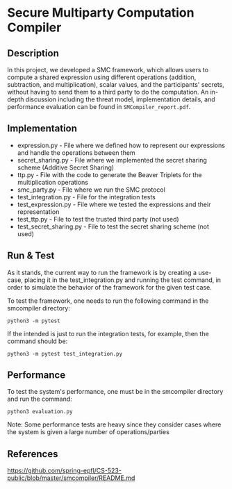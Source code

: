 # Secure Multiparty Computation Compiler

## Description

In this project, we developed a SMC framework, which allows users to compute a shared expression using different operations (addition, subtraction, and multiplication), scalar values, and the participants' secrets, without having to send them to a third party to do the computation. An in-depth discussion including the threat model, implementation details, and performance evaluation can be found in `SMCompiler_report.pdf`.

## Implementation

* expression.py - File where we defined how to represent our expressions and handle the operations between them
* secret_sharing.py - File where we implemented the secret sharing scheme (Additive Secret Sharing)
* ttp.py - File with the code to generate the Beaver Triplets for the multiplication operations
* smc_party.py - File where we run the SMC protocol
* test_integration.py - File for the integration tests
* test_expression.py - File where we tested the expressions and their representation
* test_ttp.py - File to test the trusted third party (not used)
* test_secret_sharing.py - File to test the secret sharing scheme (not used)

## Run & Test

As it stands, the current way to run the framework is by creating a use-case, placing it in the test_integration.py
and running the test command, in order to simulate the behavior of the framework for the given test case.
 
To test the framework, one needs to run the following command in the smcompiler directory:
```
python3 -m pytest
```

If the intended is just to run the integration tests, for example, then the command should be:
```
python3 -m pytest test_integration.py
```

## Performance

To test the system's performance, one must be in the smcompiler directory and run the command:
```
python3 evaluation.py
```

Note: Some performance tests are heavy since they consider cases where the system is given a large number of operations/parties

## References

https://github.com/spring-epfl/CS-523-public/blob/master/smcompiler/README.md
